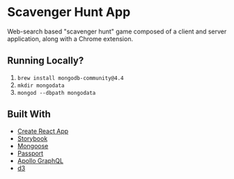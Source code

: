 # Scavenger Hunt App

Web-search based "scavenger hunt" game composed of a client and server application, along with a Chrome extension.

## Running Locally?

1. `brew install mongodb-community@4.4`
2. `mkdir mongodata`
3. `mongod --dbpath mongodata`

## Built With
* [Create React App](https://github.com/facebook/create-react-app)
* [Storybook](https://storybook.js.org/)
* [Mongoose](https://mongoosejs.com/)
* [Passport](https://www.passportjs.org/)
* [Apollo GraphQL](https://www.apollographql.com/)
* [d3](https://d3js.org/)
